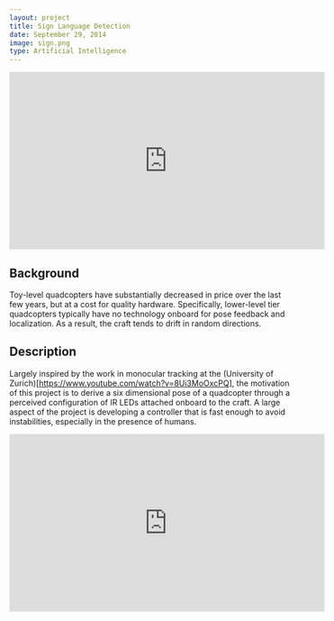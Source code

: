 ```yaml
---
layout: project
title: Sign Language Detection
date: September 29, 2014
image: sign.png
type: Artificial Intelligence
---
```


<center><iframe width="560" height="315" src="https://www.youtube.com/embed/a2peO_Kktho" frameborder="0" allowfullscreen></iframe></center>

## Background
Toy-level quadcopters have substantially decreased in price over the last few years, but at a cost for quality hardware.  Specifically, lower-level tier quadcopters typically have no technology onboard for pose feedback and localization.  As a result, the craft tends to drift in random directions.

## Description
Largely inspired by the work in monocular tracking at the (University of Zurich)[https://www.youtube.com/watch?v=8Ui3MoOxcPQ], the motivation of this project is to derive a six dimensional pose of a quadcopter through a perceived configuration of IR LEDs attached onboard to the craft.  A large aspect of the project is developing a controller that is fast enough to avoid instabilities, especially in the presence of humans.

<center><iframe width="560" height="315" src="https://www.youtube.com/watch?v=a2peO_Kktho" frameborder="0" allowfullscreen></iframe></center>
